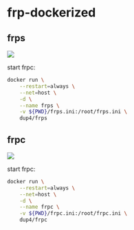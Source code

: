 # frp-dockerized

## frps

[![](https://dockeri.co/image/dup4/frps)](https://hub.docker.com/r/snowdreamtech/frps)

start frpc:

```bash
docker run \
    --restart=always \
    --net=host \
    -d \
    --name frps \
    -v ${PWD}/frps.ini:/root/frps.ini \
    dup4/frps
```

## frpc

[![](https://dockeri.co/image/dup4/frpc)](https://hub.docker.com/r/snowdreamtech/frpc)

start frpc:

```bash
docker run \
    --restart=always \
    --net=host \
    -d \
    --name frpc \
    -v ${PWD}/frpc.ini:/root/frpc.ini \
    dup4/frpc
```
